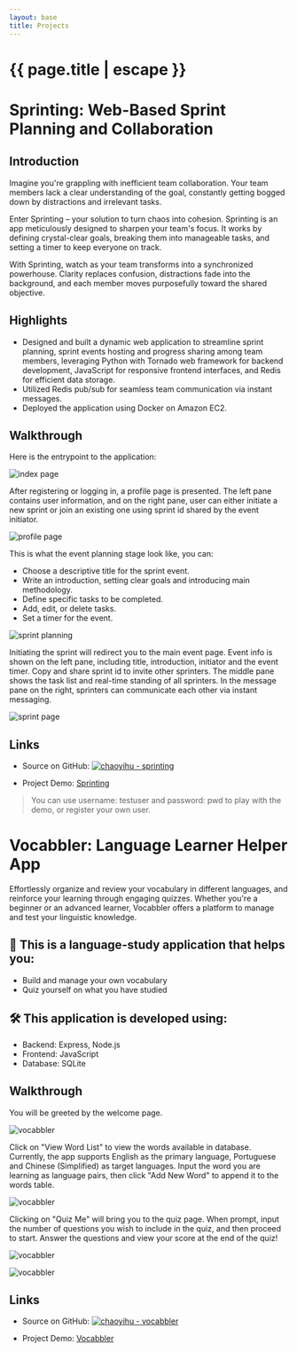 ```yaml
---
layout: base
title: Projects
---
```

<h1 class="post-title p-name" itemprop="name headline">{{ page.title | escape }}</h1>

# Sprinting: Web-Based Sprint Planning and Collaboration

## Introduction

Imagine you're grappling with inefficient team collaboration. Your team members lack a clear understanding of the goal, constantly getting bogged down by distractions and irrelevant tasks.

Enter Sprinting – your solution to turn chaos into cohesion. Sprinting is an app meticulously designed to sharpen your team's focus. It works by defining crystal-clear goals, breaking them into manageable tasks, and setting a timer to keep everyone on track.

With Sprinting, watch as your team transforms into a synchronized powerhouse. Clarity replaces confusion, distractions fade into the background, and each member moves purposefully toward the shared objective.


## Highlights

- Designed and built a dynamic web application to streamline sprint planning, sprint events hosting and progress sharing among team members, leveraging Python with Tornado web framework for backend development, JavaScript for responsive frontend interfaces, and Redis for efficient data storage.
- Utilized Redis pub/sub for seamless team communication via instant messages.
- Deployed the application using Docker on Amazon EC2.


## Walkthrough

Here is the entrypoint to the application:

![index page](/assets/images/sprinting-demo-index.png)

After registering or logging in, a profile page is presented. The left pane contains user information, and on the right pane, user can either initiate a new sprint or join an existing one using sprint id shared by the event initiator.

![profile page](/assets/images/sprinting-demo-profile.png)

This is what the event planning stage look like, you can:
- Choose a descriptive title for the sprint event.
- Write an introduction, setting clear goals and introducing main methodology.
- Define specific tasks to be completed.
- Add, edit, or delete tasks.
- Set a timer for the event.

![sprint planning](/assets/images/sprinting-demo-planning.png)

Initiating the sprint will redirect you to the main event page. Event info is shown on the left pane, including title, introduction, initiator and the event timer. Copy and share sprint id to invite other sprinters. The middle pane shows the task list and real-time standing of all sprinters. In the message pane on the right, sprinters can communicate each other via instant messaging.

![sprint page](/assets/images/sprinting-demo-sprint.png)

## Links
- Source on GitHub: [![chaoyihu - sprinting](https://img.shields.io/static/v1?label=chaoyihu&message=sprinting&color=blue&logo=github)](https://github.com/chaoyihu/sprinting)

<!-- - Project Video: [Create a team sprint]() -->

- Project Demo: [Sprinting](http://44.203.49.24/sprinting)
> You can use username: testuser and password: pwd to play with the demo, or register your own user.


# Vocabbler: Language Learner Helper App

Effortlessly organize and review your vocabulary in different languages, and reinforce your learning through engaging quizzes. Whether you're a beginner or an advanced learner, Vocabbler offers a platform to manage and test your linguistic knowledge. 

## 📑 This is a language-study application that helps you:

- Build and manage your own vocabulary
- Quiz yourself on what you have studied

## 🛠️ This application is developed using:

- Backend: Express, Node.js
- Frontend: JavaScript
- Database: SQLite

## Walkthrough

You will be greeted by the welcome page.

![vocabbler](/assets/images/vocabbler-welcome-page.png)

Click on "View Word List" to view the words available in database. Currently, the app supports English as the primary language, Portuguese and Chinese (Simplified) as target languages. Input the word you are learning as language pairs, then click "Add New Word" to append it to the words table.

![vocabbler](/assets/images/vocabbler-words-page.png)

Clicking on "Quiz Me" will bring you to the quiz page. When prompt, input the number of questions you wish to include in the quiz, and then proceed to start. Answer the questions and view your score at the end of the quiz!

![vocabbler](/assets/images/vocabbler-quiz-page-start.png)

![vocabbler](/assets/images/vocabbler-quiz-page-finish.png)


## Links
- Source on GitHub: [![chaoyihu - vocabbler](https://img.shields.io/static/v1?label=chaoyihu&message=vocabbler&color=blue&logo=github)](https://github.com/chaoyihu/vocabbler)

<!-- - Project Video: [Create a team sprint]() -->

- Project Demo: [Vocabbler](http://44.203.49.24/vocabbler)